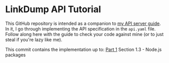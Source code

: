 # LinkDump API Tutorial

This GitHub repository is intended as a companion to
[my API server guide](https://www.ravitadinada.com/blog/tech/linkdump-api-guide).
In it, I go through implementing the API specification in the `api.yaml` file.
Follow along here with the guide to check your code against mine (or to just
steal if you're lazy like me).

This commit contains the implementation up to:
[Part 1](https://www.ravitadinada.com/blog/tech/linkdump-api-guide-pt1) Section 1.3 - Node.js packages
